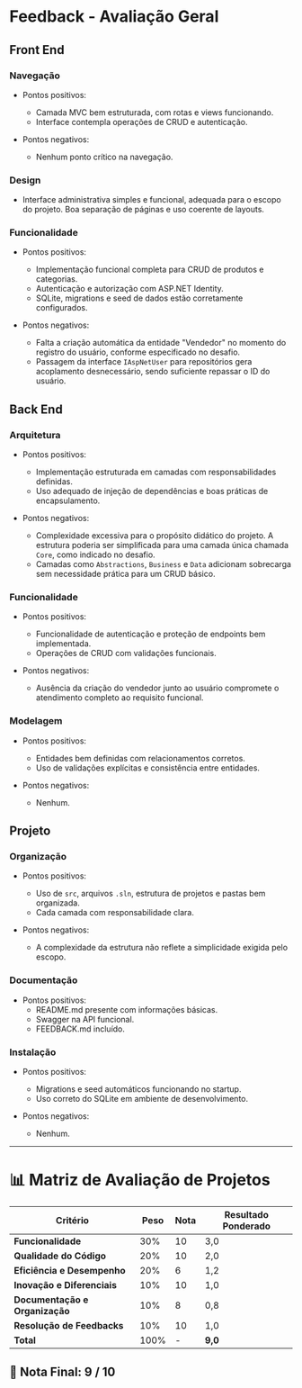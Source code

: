 # Feedback - Avaliação Geral

## Front End

### Navegação
  * Pontos positivos:
    - Camada MVC bem estruturada, com rotas e views funcionando.
    - Interface contempla operações de CRUD e autenticação.

  * Pontos negativos:
    - Nenhum ponto crítico na navegação.

### Design
  - Interface administrativa simples e funcional, adequada para o escopo do projeto. Boa separação de páginas e uso coerente de layouts.

### Funcionalidade
  * Pontos positivos:
    - Implementação funcional completa para CRUD de produtos e categorias.
    - Autenticação e autorização com ASP.NET Identity.
    - SQLite, migrations e seed de dados estão corretamente configurados.

  * Pontos negativos:
    - Falta a criação automática da entidade "Vendedor" no momento do registro do usuário, conforme especificado no desafio.
    - Passagem da interface `IAspNetUser` para repositórios gera acoplamento desnecessário, sendo suficiente repassar o ID do usuário.

## Back End

### Arquitetura
  * Pontos positivos:
    - Implementação estruturada em camadas com responsabilidades definidas.
    - Uso adequado de injeção de dependências e boas práticas de encapsulamento.

  * Pontos negativos:
    - Complexidade excessiva para o propósito didático do projeto. A estrutura poderia ser simplificada para uma camada única chamada `Core`, como indicado no desafio.
    - Camadas como `Abstractions`, `Business` e `Data` adicionam sobrecarga sem necessidade prática para um CRUD básico.

### Funcionalidade
  * Pontos positivos:
    - Funcionalidade de autenticação e proteção de endpoints bem implementada.
    - Operações de CRUD com validações funcionais.

  * Pontos negativos:
    - Ausência da criação do vendedor junto ao usuário compromete o atendimento completo ao requisito funcional.

### Modelagem
  * Pontos positivos:
    - Entidades bem definidas com relacionamentos corretos.
    - Uso de validações explícitas e consistência entre entidades.

  * Pontos negativos:
    - Nenhum.

## Projeto

### Organização
  * Pontos positivos:
    - Uso de `src`, arquivos `.sln`, estrutura de projetos e pastas bem organizada.
    - Cada camada com responsabilidade clara.

  * Pontos negativos:
    - A complexidade da estrutura não reflete a simplicidade exigida pelo escopo.

### Documentação
  * Pontos positivos:
    - README.md presente com informações básicas.
    - Swagger na API funcional.
    - FEEDBACK.md incluído.

### Instalação
  * Pontos positivos:
    - Migrations e seed automáticos funcionando no startup.
    - Uso correto do SQLite em ambiente de desenvolvimento.

  * Pontos negativos:
    - Nenhum.

---

# 📊 Matriz de Avaliação de Projetos

| **Critério**                   | **Peso** | **Nota** | **Resultado Ponderado**                  |
|-------------------------------|----------|----------|------------------------------------------|
| **Funcionalidade**            | 30%      | 10       | 3,0                                      |
| **Qualidade do Código**       | 20%      | 10       | 2,0                                      |
| **Eficiência e Desempenho**   | 20%      | 6        | 1,2                                      |
| **Inovação e Diferenciais**   | 10%      | 10       | 1,0                                      |
| **Documentação e Organização**| 10%      | 8        | 0,8                                      |
| **Resolução de Feedbacks**    | 10%      | 10       | 1,0                                      |
| **Total**                     | 100%     | -        | **9,0**                                  |

## 🎯 **Nota Final: 9 / 10**
